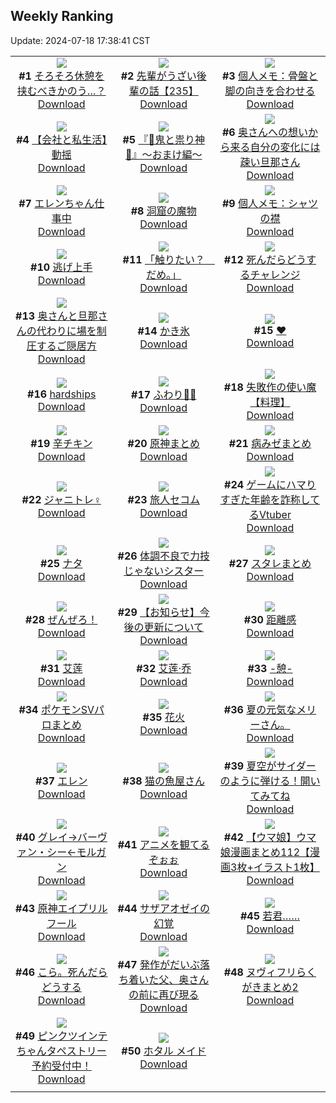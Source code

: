 ## Weekly Ranking
Update: 2024-07-18 17:38:41 CST

|      |      |      |
| :----: | :----: | :----: |
| ![](https://i.pixiv.re/c/240x480/img-master/img/2024/07/12/01/36/24/120447959_p0_master1200.jpg)<br>**#1** [そろそろ休憩を挟むべきかのう…？](https://www.pixiv.net/artworks/120447959)<br>[Download](https://i.pixiv.re/img-original/img/2024/07/12/01/36/24/120447959_p0.png) | ![](https://i.pixiv.re/c/240x480/img-master/img/2024/07/12/19/00/23/120463080_p0_master1200.jpg)<br>**#2** [先輩がうざい後輩の話【235】](https://www.pixiv.net/artworks/120463080)<br>[Download](https://i.pixiv.re/img-original/img/2024/07/12/19/00/23/120463080_p0.png) | ![](https://i.pixiv.re/c/240x480/img-master/img/2024/07/11/06/00/07/120424555_p0_master1200.jpg)<br>**#3** [個人メモ：骨盤と脚の向きを合わせる](https://www.pixiv.net/artworks/120424555)<br>[Download](https://i.pixiv.re/img-original/img/2024/07/11/06/00/07/120424555_p0.jpg) |
| ![](https://i.pixiv.re/c/240x480/img-master/img/2024/07/12/12/00/16/120455449_p0_master1200.jpg)<br>**#4** [【会社と私生活】動揺](https://www.pixiv.net/artworks/120455449)<br>[Download](https://i.pixiv.re/img-original/img/2024/07/12/12/00/16/120455449_p0.jpg) | ![](https://i.pixiv.re/c/240x480/img-master/img/2024/07/12/21/42/44/120468116_p0_master1200.jpg)<br>**#5** [『👹鬼と祟り神🐉』～おまけ編～](https://www.pixiv.net/artworks/120468116)<br>[Download](https://i.pixiv.re/img-original/img/2024/07/12/21/42/44/120468116_p0.png) | ![](https://i.pixiv.re/c/240x480/img-master/img/2024/07/12/00/08/57/120445823_p0_master1200.jpg)<br>**#6** [奥さんへの想いから来る自分の変化には疎い旦那さん](https://www.pixiv.net/artworks/120445823)<br>[Download](https://i.pixiv.re/img-original/img/2024/07/12/00/08/57/120445823_p0.jpg) |
| ![](https://i.pixiv.re/c/240x480/img-master/img/2024/07/13/00/00/21/120472631_p0_master1200.jpg)<br>**#7** [エレンちゃん仕事中](https://www.pixiv.net/artworks/120472631)<br>[Download](https://i.pixiv.re/img-original/img/2024/07/13/00/00/21/120472631_p0.jpg) | ![](https://i.pixiv.re/c/240x480/img-master/img/2024/07/12/07/30/01/120452141_p0_master1200.jpg)<br>**#8** [洞窟の魔物](https://www.pixiv.net/artworks/120452141)<br>[Download](https://i.pixiv.re/img-original/img/2024/07/12/07/30/01/120452141_p0.jpg) | ![](https://i.pixiv.re/c/240x480/img-master/img/2024/07/13/06/00/08/120479009_p0_master1200.jpg)<br>**#9** [個人メモ：シャツの襟](https://www.pixiv.net/artworks/120479009)<br>[Download](https://i.pixiv.re/img-original/img/2024/07/13/06/00/08/120479009_p0.jpg) |
| ![](https://i.pixiv.re/c/240x480/img-master/img/2024/07/12/22/08/44/120469010_p0_master1200.jpg)<br>**#10** [逃げ上手](https://www.pixiv.net/artworks/120469010)<br>[Download](https://i.pixiv.re/img-original/img/2024/07/12/22/08/44/120469010_p0.jpg) | ![](https://i.pixiv.re/c/240x480/img-master/img/2024/07/12/00/00/13/120445267_p0_master1200.jpg)<br>**#11** [「触りたい？　だめ。」](https://www.pixiv.net/artworks/120445267)<br>[Download](https://i.pixiv.re/img-original/img/2024/07/12/00/00/13/120445267_p0.jpg) | ![](https://i.pixiv.re/c/240x480/img-master/img/2024/07/11/00/18/22/120419417_p0_master1200.jpg)<br>**#12** [死んだらどうするチャレンジ](https://www.pixiv.net/artworks/120419417)<br>[Download](https://i.pixiv.re/img-original/img/2024/07/11/00/18/22/120419417_p0.jpg) |
| ![](https://i.pixiv.re/c/240x480/img-master/img/2024/07/11/09/42/01/120419074_p0_master1200.jpg)<br>**#13** [奥さんと旦那さんの代わりに場を制圧するご隠居方](https://www.pixiv.net/artworks/120419074)<br>[Download](https://i.pixiv.re/img-original/img/2024/07/11/09/42/01/120419074_p0.jpg) | ![](https://i.pixiv.re/c/240x480/img-master/img/2024/07/11/20/55/04/120439360_p0_master1200.jpg)<br>**#14** [かき氷](https://www.pixiv.net/artworks/120439360)<br>[Download](https://i.pixiv.re/img-original/img/2024/07/11/20/55/04/120439360_p0.png) | ![](https://i.pixiv.re/c/240x480/img-master/img/2024/07/12/00/00/20/120445305_p0_master1200.jpg)<br>**#15** [❤](https://www.pixiv.net/artworks/120445305)<br>[Download](https://i.pixiv.re/img-original/img/2024/07/12/00/00/20/120445305_p0.jpg) |
| ![](https://i.pixiv.re/c/240x480/img-master/img/2024/07/13/00/00/21/120472627_p0_master1200.jpg)<br>**#16** [hardships](https://www.pixiv.net/artworks/120472627)<br>[Download](https://i.pixiv.re/img-original/img/2024/07/13/00/00/21/120472627_p0.png) | ![](https://i.pixiv.re/c/240x480/img-master/img/2024/07/12/00/00/08/120445237_p0_master1200.jpg)<br>**#17** [ふわり💠🫧](https://www.pixiv.net/artworks/120445237)<br>[Download](https://i.pixiv.re/img-original/img/2024/07/12/00/00/08/120445237_p0.png) | ![](https://i.pixiv.re/c/240x480/img-master/img/2024/07/13/10/28/09/120482946_p0_master1200.jpg)<br>**#18** [失敗作の使い魔【料理】](https://www.pixiv.net/artworks/120482946)<br>[Download](https://i.pixiv.re/img-original/img/2024/07/13/10/28/09/120482946_p0.png) |
| ![](https://i.pixiv.re/c/240x480/img-master/img/2024/07/12/20/30/07/120465739_p0_master1200.jpg)<br>**#19** [辛チキン](https://www.pixiv.net/artworks/120465739)<br>[Download](https://i.pixiv.re/img-original/img/2024/07/12/20/30/07/120465739_p0.png) | ![](https://i.pixiv.re/c/240x480/img-master/img/2024/07/12/20/38/12/120466001_p0_master1200.jpg)<br>**#20** [原神まとめ](https://www.pixiv.net/artworks/120466001)<br>[Download](https://i.pixiv.re/img-original/img/2024/07/12/20/38/12/120466001_p0.jpg) | ![](https://i.pixiv.re/c/240x480/img-master/img/2024/07/12/00/27/32/120446387_p0_master1200.jpg)<br>**#21** [病みゼまとめ](https://www.pixiv.net/artworks/120446387)<br>[Download](https://i.pixiv.re/img-original/img/2024/07/12/00/27/32/120446387_p0.png) |
| ![](https://i.pixiv.re/c/240x480/img-master/img/2024/07/11/18/42/42/120435899_p0_master1200.jpg)<br>**#22** [ジャニトレ♀](https://www.pixiv.net/artworks/120435899)<br>[Download](https://i.pixiv.re/img-original/img/2024/07/11/18/42/42/120435899_p0.jpg) | ![](https://i.pixiv.re/c/240x480/img-master/img/2024/07/12/19/05/50/120463281_p0_master1200.jpg)<br>**#23** [旅人セコム](https://www.pixiv.net/artworks/120463281)<br>[Download](https://i.pixiv.re/img-original/img/2024/07/12/19/05/50/120463281_p0.jpg) | ![](https://i.pixiv.re/c/240x480/img-master/img/2024/07/12/21/18/17/120467248_p0_master1200.jpg)<br>**#24** [ゲームにハマりすぎた年齢を詐称してるVtuber](https://www.pixiv.net/artworks/120467248)<br>[Download](https://i.pixiv.re/img-original/img/2024/07/12/21/18/17/120467248_p0.png) |
| ![](https://i.pixiv.re/c/240x480/img-master/img/2024/07/12/22/56/28/120470510_p0_master1200.jpg)<br>**#25** [ナタ](https://www.pixiv.net/artworks/120470510)<br>[Download](https://i.pixiv.re/img-original/img/2024/07/12/22/56/28/120470510_p0.png) | ![](https://i.pixiv.re/c/240x480/img-master/img/2024/07/13/19/33/14/120494549_p0_master1200.jpg)<br>**#26** [体調不良で力技じゃないシスター](https://www.pixiv.net/artworks/120494549)<br>[Download](https://i.pixiv.re/img-original/img/2024/07/13/19/33/14/120494549_p0.jpg) | ![](https://i.pixiv.re/c/240x480/img-master/img/2024/07/12/22/26/46/120469568_p0_master1200.jpg)<br>**#27** [スタレまとめ](https://www.pixiv.net/artworks/120469568)<br>[Download](https://i.pixiv.re/img-original/img/2024/07/12/22/26/46/120469568_p0.jpg) |
| ![](https://i.pixiv.re/c/240x480/img-master/img/2024/07/12/18/46/28/120462697_p0_master1200.jpg)<br>**#28** [ぜんぜろ！](https://www.pixiv.net/artworks/120462697)<br>[Download](https://i.pixiv.re/img-original/img/2024/07/12/18/46/28/120462697_p0.jpg) | ![](https://i.pixiv.re/c/240x480/img-master/img/2024/07/12/20/22/04/120465495_p0_master1200.jpg)<br>**#29** [【お知らせ】今後の更新について](https://www.pixiv.net/artworks/120465495)<br>[Download](https://i.pixiv.re/img-original/img/2024/07/12/20/22/04/120465495_p0.jpg) | ![](https://i.pixiv.re/c/240x480/img-master/img/2024/07/12/19/18/15/120463609_p0_master1200.jpg)<br>**#30** [距離感](https://www.pixiv.net/artworks/120463609)<br>[Download](https://i.pixiv.re/img-original/img/2024/07/12/19/18/15/120463609_p0.jpg) |
| ![](https://i.pixiv.re/c/240x480/img-master/img/2024/07/12/14/42/06/120457800_p0_master1200.jpg)<br>**#31** [艾莲](https://www.pixiv.net/artworks/120457800)<br>[Download](https://i.pixiv.re/img-original/img/2024/07/12/14/42/06/120457800_p0.jpg) | ![](https://i.pixiv.re/c/240x480/img-master/img/2024/07/12/17/39/56/120460951_p0_master1200.jpg)<br>**#32** [艾莲·乔](https://www.pixiv.net/artworks/120460951)<br>[Download](https://i.pixiv.re/img-original/img/2024/07/12/17/39/56/120460951_p0.jpg) | ![](https://i.pixiv.re/c/240x480/img-master/img/2024/07/12/00/04/42/120445662_p0_master1200.jpg)<br>**#33** [-憩-](https://www.pixiv.net/artworks/120445662)<br>[Download](https://i.pixiv.re/img-original/img/2024/07/12/00/04/42/120445662_p0.jpg) |
| ![](https://i.pixiv.re/c/240x480/img-master/img/2024/07/12/00/10/45/120445874_p0_master1200.jpg)<br>**#34** [ポケモンSVパロまとめ](https://www.pixiv.net/artworks/120445874)<br>[Download](https://i.pixiv.re/img-original/img/2024/07/12/00/10/45/120445874_p0.png) | ![](https://i.pixiv.re/c/240x480/img-master/img/2024/07/12/06/00/18/120451124_p0_master1200.jpg)<br>**#35** [花火](https://www.pixiv.net/artworks/120451124)<br>[Download](https://i.pixiv.re/img-original/img/2024/07/12/06/00/18/120451124_p0.png) | ![](https://i.pixiv.re/c/240x480/img-master/img/2024/07/12/08/45/57/120453015_p0_master1200.jpg)<br>**#36** [夏の元気なメリーさん。](https://www.pixiv.net/artworks/120453015)<br>[Download](https://i.pixiv.re/img-original/img/2024/07/12/08/45/57/120453015_p0.jpg) |
| ![](https://i.pixiv.re/c/240x480/img-master/img/2024/07/12/22/55/20/120470461_p0_master1200.jpg)<br>**#37** [エレン](https://www.pixiv.net/artworks/120470461)<br>[Download](https://i.pixiv.re/img-original/img/2024/07/12/22/55/20/120470461_p0.png) | ![](https://i.pixiv.re/c/240x480/img-master/img/2024/07/12/18/14/59/120461925_p0_master1200.jpg)<br>**#38** [猫の魚屋さん](https://www.pixiv.net/artworks/120461925)<br>[Download](https://i.pixiv.re/img-original/img/2024/07/12/18/14/59/120461925_p0.jpg) | ![](https://i.pixiv.re/c/240x480/img-master/img/2024/07/12/18/52/23/120462809_p0_master1200.jpg)<br>**#39** [夏空がサイダーのように弾ける！開いてみてね](https://www.pixiv.net/artworks/120462809)<br>[Download](https://i.pixiv.re/img-original/img/2024/07/12/18/52/23/120462809_p0.jpg) |
| ![](https://i.pixiv.re/c/240x480/img-master/img/2024/07/12/00/00/22/120445318_p0_master1200.jpg)<br>**#40** [グレイ→バーヴァン・シー←モルガン](https://www.pixiv.net/artworks/120445318)<br>[Download](https://i.pixiv.re/img-original/img/2024/07/12/00/00/22/120445318_p0.jpg) | ![](https://i.pixiv.re/c/240x480/img-master/img/2024/07/11/13/38/42/120430629_p0_master1200.jpg)<br>**#41** [アニメを観てるぞぉぉ](https://www.pixiv.net/artworks/120430629)<br>[Download](https://i.pixiv.re/img-original/img/2024/07/11/13/38/42/120430629_p0.jpg) | ![](https://i.pixiv.re/c/240x480/img-master/img/2024/07/12/00/01/11/120445451_p0_master1200.jpg)<br>**#42** [【ウマ娘】ウマ娘漫画まとめ112【漫画3枚+イラスト1枚】](https://www.pixiv.net/artworks/120445451)<br>[Download](https://i.pixiv.re/img-original/img/2024/07/12/00/01/11/120445451_p0.jpg) |
| ![](https://i.pixiv.re/c/240x480/img-master/img/2024/07/12/17/38/31/120460929_p0_master1200.jpg)<br>**#43** [原神エイプリルフール](https://www.pixiv.net/artworks/120460929)<br>[Download](https://i.pixiv.re/img-original/img/2024/07/12/17/38/31/120460929_p0.jpg) | ![](https://i.pixiv.re/c/240x480/img-master/img/2024/07/12/00/17/23/120446087_p0_master1200.jpg)<br>**#44** [サザアオゼイの幻覚](https://www.pixiv.net/artworks/120446087)<br>[Download](https://i.pixiv.re/img-original/img/2024/07/12/00/17/23/120446087_p0.png) | ![](https://i.pixiv.re/c/240x480/img-master/img/2024/07/11/23/49/52/120444865_p0_master1200.jpg)<br>**#45** [若君……](https://www.pixiv.net/artworks/120444865)<br>[Download](https://i.pixiv.re/img-original/img/2024/07/11/23/49/52/120444865_p0.jpg) |
| ![](https://i.pixiv.re/c/240x480/img-master/img/2024/07/11/19/44/03/120437426_p0_master1200.jpg)<br>**#46** [こら。死んだらどうする](https://www.pixiv.net/artworks/120437426)<br>[Download](https://i.pixiv.re/img-original/img/2024/07/11/19/44/03/120437426_p0.jpg) | ![](https://i.pixiv.re/c/240x480/img-master/img/2024/07/13/01/42/17/120473059_p0_master1200.jpg)<br>**#47** [発作がだいぶ落ち着いた父、奥さんの前に再び現る](https://www.pixiv.net/artworks/120473059)<br>[Download](https://i.pixiv.re/img-original/img/2024/07/13/01/42/17/120473059_p0.jpg) | ![](https://i.pixiv.re/c/240x480/img-master/img/2024/07/11/21/24/17/120440328_p0_master1200.jpg)<br>**#48** [ヌヴィフリらくがきまとめ2](https://www.pixiv.net/artworks/120440328)<br>[Download](https://i.pixiv.re/img-original/img/2024/07/11/21/24/17/120440328_p0.jpg) |
| ![](https://i.pixiv.re/c/240x480/img-master/img/2024/07/12/17/55/32/120461301_p0_master1200.jpg)<br>**#49** [ピンクツインテちゃんタペストリー予約受付中！](https://www.pixiv.net/artworks/120461301)<br>[Download](https://i.pixiv.re/img-original/img/2024/07/12/17/55/32/120461301_p0.png) | ![](https://i.pixiv.re/c/240x480/img-master/img/2024/07/12/07/09/54/120451934_p0_master1200.jpg)<br>**#50** [ホタル メイド](https://www.pixiv.net/artworks/120451934)<br>[Download](https://i.pixiv.re/img-original/img/2024/07/12/07/09/54/120451934_p0.jpg) |
|      |
